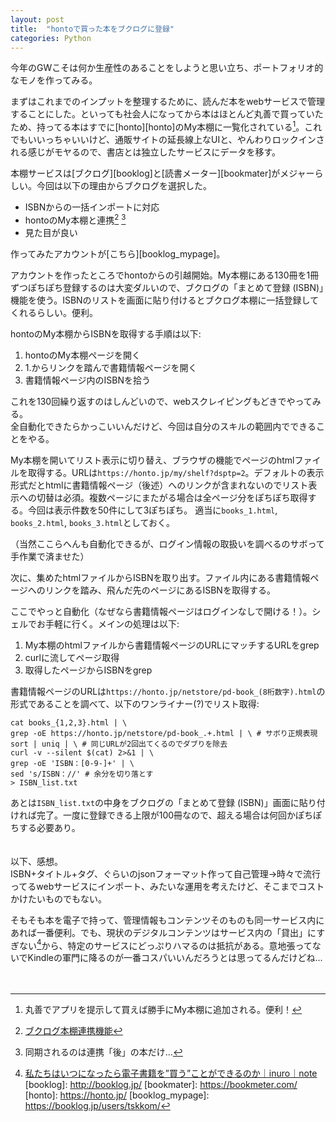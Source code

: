 ```yaml
---
layout: post
title:  "hontoで買った本をブクログに登録"
categories: Python
---
```


今年のGWこそは何か生産性のあることをしようと思い立ち、ポートフォリオ的なモノを作ってみる。

まずはこれまでのインプットを整理するために、読んだ本をwebサービスで管理することにした。といっても社会人になってから本はほとんど丸善で買っていたため、持ってる本はすでに[honto][honto]のMy本棚に一覧化されている[^1]。これでもいいっちゃいいけど、通販サイトの延長線上なUIと、やんわりロックインされる感じがモヤるので、書店とは独立したサービスにデータを移す。
  
本棚サービスは[ブクログ][booklog]と[読書メーター][bookmater]がメジャーらしい。今回は以下の理由からブクログを選択した。
- ISBNからの一括インポートに対応
- hontoのMy本棚と連携[^2] [^3]
- 見た目が良い

作ってみたアカウントが[こちら][booklog_mypage]。  

アカウントを作ったところでhontoからの引越開始。My本棚にある130冊を1冊ずつぽちぽち登録するのは大変ダルいので、ブクログの「まとめて登録 (ISBN)」機能を使う。ISBNのリストを画面に貼り付けるとブクログ本棚に一括登録してくれるらしい。便利。
  
hontoのMy本棚からISBNを取得する手順は以下:
1. hontoのMy本棚ページを開く
2. 1.からリンクを踏んで書籍情報ページを開く
3. 書籍情報ページ内のISBNを拾う

これを130回繰り返すのはしんどいので、webスクレイピングもどきでやってみる。  
全自動化できたらかっこいいんだけど、今回は自分のスキルの範囲内でできることをやる。  

My本棚を開いてリスト表示に切り替え、ブラウザの機能でページのhtmlファイルを取得する。URLは`https://honto.jp/my/shelf?dsptp=2`。デフォルトの表示形式だとhtmlに書籍情報ページ（後述）へのリンクが含まれないのでリスト表示への切替は必須。複数ページにまたがる場合は全ページ分をぽちぽち取得する。今回は表示件数を50件にして3ぽちぽち。 適当に`books_1.html`, `books_2.html`, `books_3.html`としておく。  
  
（当然ここらへんも自動化できるが、ログイン情報の取扱いを調べるのサボって手作業で済ませた）

次に、集めたhtmlファイルからISBNを取り出す。ファイル内にある書籍情報ページへのリンクを踏み、飛んだ先のページにあるISBNを取得する。  
  
ここでやっと自動化（なぜなら書籍情報ページはログインなしで開ける！）。シェルでお手軽に行く。メインの処理は以下:
1. My本棚のhtmlファイルから書籍情報ページのURLにマッチするURLをgrep
2. curlに流してページ取得
3. 取得したページからISBNをgrep
  
書籍情報ページのURLは`https://honto.jp/netstore/pd-book_(8桁数字).html`の形式であることを調べて、以下のワンライナー(?)でリスト取得:

```
cat books_{1,2,3}.html | \
grep -oE https://honto.jp/netstore/pd-book_.+.html | \ # サボり正規表現
sort | uniq | \ # 同じURLが2回出てくるのでダブりを除去
curl -v --silent $(cat) 2>&1 | \
grep -oE 'ISBN：[0-9-]+' | \
sed 's/ISBN：//' # 余分を切り落とす
> ISBN_list.txt
```

あとは`ISBN_list.txt`の中身をブクログの「まとめて登録 (ISBN)」画面に貼り付ければ完了。一度に登録できる上限が100冊なので、超える場合は何回かぽちぽちする必要あり。  
<br />
<br />
以下、感想。  
ISBN+タイトル+タグ、ぐらいのjsonフォーマット作って自己管理→時々で流行ってるwebサービスにインポート、みたいな運用を考えたけど、そこまでコストかけたいものでもない。  

そもそも本を電子で持って、管理情報もコンテンツそのものも同一サービス内にあれば一番便利。でも、現状のデジタルコンテンツはサービス内の「貸出」にすぎない[^4]から、特定のサービスにどっぷりハマるのは抵抗がある。意地張ってないでKindleの軍門に降るのが一番コスパいいんだろうとは思ってるんだけどね...  
<br />
<br />

[^1]: 丸善でアプリを提示して買えば勝手にMy本棚に追加される。便利！
[^2]: [ブクログ本棚連携機能](https://help.honto.jp/?p=4021195)
[^3]: 同期されるのは連携「後」の本だけ...
[^4]: [私たちはいつになったら電子書籍を”買う”ことができるのか｜inuro｜note](https://note.com/inuro/n/n1ca91934fafa)
[booklog]: http://booklog.jp/
[bookmater]: https://bookmeter.com/
[honto]: https://honto.jp/
[booklog_mypage]: https://booklog.jp/users/tskkom/

